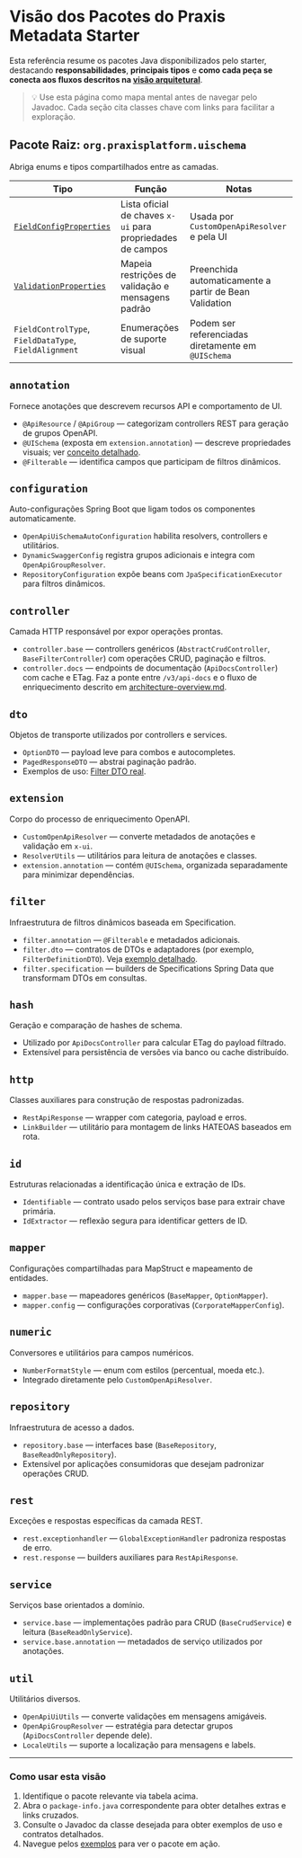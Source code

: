 # Visão dos Pacotes do Praxis Metadata Starter

Esta referência resume os pacotes Java disponibilizados pelo starter, destacando **responsabilidades**, **principais tipos** e **como cada peça se conecta aos fluxos descritos na [visão arquitetural](architecture-overview.md)**.

> 💡 Use esta página como mapa mental antes de navegar pelo Javadoc. Cada seção cita classes chave com links para facilitar a exploração.

## Pacote Raiz: `org.praxisplatform.uischema`

Abriga enums e tipos compartilhados entre as camadas.

| Tipo | Função | Notas |
|------|--------|-------|
| [`FieldConfigProperties`](../src/main/java/org/praxisplatform/uischema/FieldConfigProperties.java) | Lista oficial de chaves `x-ui` para propriedades de campos | Usada por `CustomOpenApiResolver` e pela UI |
| [`ValidationProperties`](../src/main/java/org/praxisplatform/uischema/ValidationProperties.java) | Mapeia restrições de validação e mensagens padrão | Preenchida automaticamente a partir de Bean Validation |
| `FieldControlType`, `FieldDataType`, `FieldAlignment` | Enumerações de suporte visual | Podem ser referenciadas diretamente em `@UISchema` |

## `annotation`

Fornece anotações que descrevem recursos API e comportamento de UI.

* `@ApiResource` / `@ApiGroup` — categorizam controllers REST para geração de grupos OpenAPI.
* `@UISchema` (exposta em `extension.annotation`) — descreve propriedades visuais; ver [conceito detalhado](concepts/ui-schema.md).
* `@Filterable` — identifica campos que participam de filtros dinâmicos.

## `configuration`

Auto-configurações Spring Boot que ligam todos os componentes automaticamente.

* `OpenApiUiSchemaAutoConfiguration` habilita resolvers, controllers e utilitários.
* `DynamicSwaggerConfig` registra grupos adicionais e integra com `OpenApiGroupResolver`.
* `RepositoryConfiguration` expõe beans com `JpaSpecificationExecutor` para filtros dinâmicos.

## `controller`

Camada HTTP responsável por expor operações prontas.

* `controller.base` — controllers genéricos (`AbstractCrudController`, `BaseFilterController`) com operações CRUD, paginação e filtros.
* `controller.docs` — endpoints de documentação (`ApiDocsController`) com cache e ETag. Faz a ponte entre `/v3/api-docs` e o fluxo de enriquecimento descrito em [architecture-overview.md](architecture-overview.md).

## `dto`

Objetos de transporte utilizados por controllers e services.

* `OptionDTO` — payload leve para combos e autocompletes.
* `PagedResponseDTO` — abstrai paginação padrão.
* Exemplos de uso: [Filter DTO real](examples/filter-dto.md).

## `extension`

Corpo do processo de enriquecimento OpenAPI.

* `CustomOpenApiResolver` — converte metadados de anotações e validação em `x-ui`.
* `ResolverUtils` — utilitários para leitura de anotações e classes.
* `extension.annotation` — contém `@UISchema`, organizada separadamente para minimizar dependências.

## `filter`

Infraestrutura de filtros dinâmicos baseada em Specification.

* `filter.annotation` — `@Filterable` e metadados adicionais.
* `filter.dto` — contratos de DTOs e adaptadores (por exemplo, `FilterDefinitionDTO`). Veja [exemplo detalhado](examples/filter-dto.md).
* `filter.specification` — builders de Specifications Spring Data que transformam DTOs em consultas.

## `hash`

Geração e comparação de hashes de schema.

* Utilizado por `ApiDocsController` para calcular ETag do payload filtrado.
* Extensível para persistência de versões via banco ou cache distribuído.

## `http`

Classes auxiliares para construção de respostas padronizadas.

* `RestApiResponse` — wrapper com categoria, payload e erros.
* `LinkBuilder` — utilitário para montagem de links HATEOAS baseados em rota.

## `id`

Estruturas relacionadas a identificação única e extração de IDs.

* `Identifiable` — contrato usado pelos serviços base para extrair chave primária.
* `IdExtractor` — reflexão segura para identificar getters de ID.

## `mapper`

Configurações compartilhadas para MapStruct e mapeamento de entidades.

* `mapper.base` — mapeadores genéricos (`BaseMapper`, `OptionMapper`).
* `mapper.config` — configurações corporativas (`CorporateMapperConfig`).

## `numeric`

Conversores e utilitários para campos numéricos.

* `NumberFormatStyle` — enum com estilos (percentual, moeda etc.).
* Integrado diretamente pelo `CustomOpenApiResolver`.

## `repository`

Infraestrutura de acesso a dados.

* `repository.base` — interfaces base (`BaseRepository`, `BaseReadOnlyRepository`).
* Extensível por aplicações consumidoras que desejam padronizar operações CRUD.

## `rest`

Exceções e respostas específicas da camada REST.

* `rest.exceptionhandler` — `GlobalExceptionHandler` padroniza respostas de erro.
* `rest.response` — builders auxiliares para `RestApiResponse`.

## `service`

Serviços base orientados a domínio.

* `service.base` — implementações padrão para CRUD (`BaseCrudService`) e leitura (`BaseReadOnlyService`).
* `service.base.annotation` — metadados de serviço utilizados por anotações.

## `util`

Utilitários diversos.

* `OpenApiUiUtils` — converte validações em mensagens amigáveis.
* `OpenApiGroupResolver` — estratégia para detectar grupos (`ApiDocsController` depende dele).
* `LocaleUtils` — suporte a localização para mensagens e labels.

---

### Como usar esta visão

1. Identifique o pacote relevante via tabela acima.
2. Abra o `package-info.java` correspondente para obter detalhes extras e links cruzados.
3. Consulte o Javadoc da classe desejada para obter exemplos de uso e contratos detalhados.
4. Navegue pelos [exemplos](examples/) para ver o pacote em ação.
